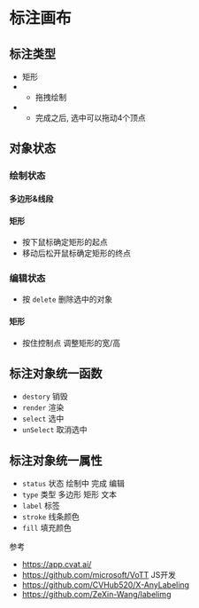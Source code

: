 # 标注画布

## 标注类型
- 矩形
- - 拖拽绘制
- - 完成之后, 选中可以拖动4个顶点


## 对象状态

### 绘制状态

#### 多边形&线段
#### 矩形
- 按下鼠标确定矩形的起点
- 移动后松开鼠标确定矩形的终点

### 编辑状态
- 按 `delete` 删除选中的对象
#### 矩形
- 按住控制点 调整矩形的宽/高




## 标注对象统一函数
- `destory` 销毁
- `render` 渲染
- `select` 选中
- `unSelect` 取消选中

## 标注对象统一属性
- `status` 状态  绘制中 完成 编辑
- `type` 类型  多边形 矩形 文本
- `label` 标签
- `stroke` 线条颜色
- `fill` 填充颜色




参考
- https://app.cvat.ai/
- https://github.com/microsoft/VoTT   JS开发
- https://github.com/CVHub520/X-AnyLabeling
- https://github.com/ZeXin-Wang/labelimg